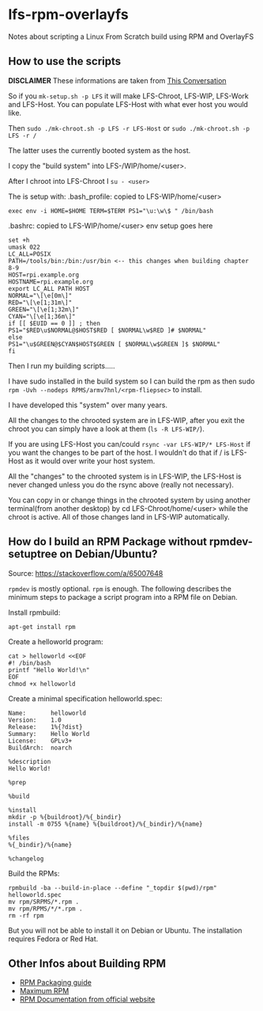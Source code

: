 # lfs-rpm-overlayfs
Notes about scripting a Linux From Scratch build using RPM and OverlayFS

## How to use the scripts

**DISCLAIMER**
These informations are taken from [This Conversation](https://lists.linuxfromscratch.org/sympa/arc/lfs-support/2021-09/msg00248.html)

So if you `mk-setup.sh -p LFS` it will make LFS-Chroot, LFS-WIP, LFS-Work
and LFS-Host. You can populate LFS-Host with what ever host you would
like.

Then `sudo ./mk-chroot.sh -p LFS -r LFS-Host`
or
`sudo ./mk-chroot.sh -p LFS -r /`

The latter uses the currently booted system as the host.

I copy the "build system" into LFS-/WIP/home/\<user\>.

After I chroot into LFS-Chroot I `su - <user>`

The <user> is setup with:
.bash_profile: copied to LFS-WIP/home/\<user\>

```
exec env -i HOME=$HOME TERM=$TERM PS1="\u:\w\$ " /bin/bash
```
.bashrc: copied to LFS-WIP/home/\<user\> env setup goes here

```
set +h
umask 022
LC_ALL=POSIX
PATH=/tools/bin:/bin:/usr/bin <-- this changes when building chapter 8-9
HOST=rpi.example.org
HOSTNAME=rpi.example.org
export LC_ALL PATH HOST
NORMAL="\[\e[0m\]"
RED="\[\e[1;31m\]"
GREEN="\[\e[1;32m\]"
CYAN="\[\e[1;36m\]"
if [[ $EUID == 0 ]] ; then
PS1="$RED\u$NORMAL@$HOST$RED [ $NORMAL\w$RED ]# $NORMAL"
else
PS1="\u$GREEN@$CYAN$HOST$GREEN [ $NORMAL\w$GREEN ]$ $NORMAL"
fi
```
Then I run my building scripts.....

I have sudo installed in the build system so I can build the rpm as
<user> then sudo `rpm -Uvh --nodeps RPMS/armv7hnl/<rpm-fliepsec>` to
install.

I have developed this "system" over many years.

All the changes to the chrooted system are in LFS-WIP, after you exit
the chroot you can simply have a look at them (`ls -R LFS-WIP/`).

If you are using LFS-Host you can/could `rsync -var LFS-WIP/* LFS-Host` if
you want the changes to be part of the host. I wouldn't do that if / is
LFS-Host as it would over write your host system.

All the "changes" to the chrooted system is in LFS-WIP, the LFS-Host is
never changed unless you do the rsync above (really not necessary).

You can copy in or change things in the chrooted system by
using another terminal(from another desktop) by cd
LFS-Chroot/home/\<user\> while the chroot is active. All of those changes
land in LFS-WIP automatically.

## How do I build an RPM Package without rpmdev-setuptree on Debian/Ubuntu?

Source: https://stackoverflow.com/a/65007648


`rpmdev` is mostly optional. `rpm` is enough. The following describes the minimum steps to package a script program into a RPM file on Debian.

Install rpmbuild:

```
apt-get install rpm
```

Create a helloworld program:

```
cat > helloworld <<EOF
#! /bin/bash
printf "Hello World!\n"
EOF
chmod +x helloworld
```

Create a minimal specification helloworld.spec:

```
Name:       helloworld
Version:    1.0
Release:    1%{?dist}
Summary:    Hello World
License:    GPLv3+
BuildArch:  noarch

%description
Hello World!

%prep

%build

%install
mkdir -p %{buildroot}/%{_bindir}
install -m 0755 %{name} %{buildroot}/%{_bindir}/%{name}

%files
%{_bindir}/%{name}

%changelog
```

Build the RPMs:


```
rpmbuild -ba --build-in-place --define "_topdir $(pwd)/rpm" helloworld.spec
mv rpm/SRPMS/*.rpm .
mv rpm/RPMS/*/*.rpm .
rm -rf rpm
```

But you will not be able to install it on Debian or Ubuntu. The installation requires Fedora or Red Hat.

## Other Infos about Building RPM

* [RPM Packaging guide](https://rpm-packaging-guide.github.io/)
* [Maximum RPM](http://ftp.rpm.org/max-rpm/)
* [RPM Documentation from official website](http://rpm.org/documentation.html)

